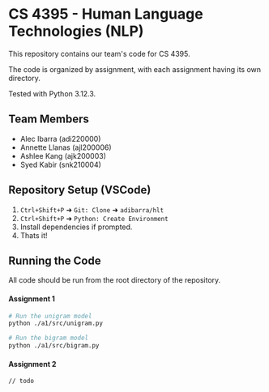 # CS 4395 - Human Language Technologies (NLP)

This repository contains our team's code for CS 4395.

The code is organized by assignment, with each assignment having its own directory.

Tested with Python 3.12.3.

## Team Members
- Alec Ibarra (adi220000)
- Annette Llanas (ajl200006)
- Ashlee Kang (ajk200003)
- Syed Kabir (snk210004)

## Repository Setup (VSCode)

1. `Ctrl+Shift+P` ➜ `Git: Clone` ➜ `adibarra/hlt`
2. `Ctrl+Shift+P` ➜ `Python: Create Environment`
3. Install dependencies if prompted.
4. Thats it!

## Running the Code

All code should be run from the root directory of the repository.

#### Assignment 1

```bash
# Run the unigram model
python ./a1/src/unigram.py

# Run the bigram model
python ./a1/src/bigram.py
```

#### Assignment 2

```bash
// todo
```
